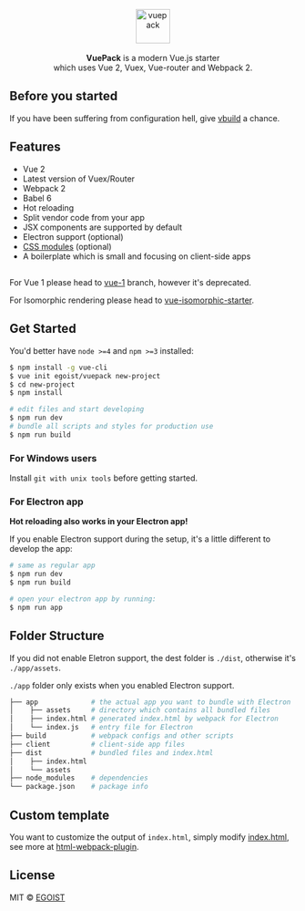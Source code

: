 <p align="center">
  <img src="http://ww4.sinaimg.cn/large/a15b4afegw1f6k20fb3p5j205o05ogli" alt="vuepack" width="60">
  <br><br><strong>VuePack</strong> is a modern Vue.js starter <br>which uses Vue 2, Vuex, Vue-router and Webpack 2.
</p>

## Before you started

If you have been suffering from configuration hell, give [vbuild](https://github.com/egoist/vbuild) a chance.

## Features

- Vue 2
- Latest version of Vuex/Router
- Webpack 2
- Babel 6
- Hot reloading
- Split vendor code from your app
- JSX components are supported by default
- Electron support (optional)
- [CSS modules](https://github.com/css-modules/css-modules) (optional)
- A boilerplate which is small and focusing on client-side apps

<h2></h2>

For Vue 1 please head to [vue-1](https://github.com/egoist/vuepack/tree/vue-1) branch, however it's deprecated.

For Isomorphic rendering please head to [vue-isomorphic-starter](https://github.com/egoist/vue-isomorphic-starter).

## Get Started

You'd better have `node >=4` and `npm >=3` installed:

```bash
$ npm install -g vue-cli
$ vue init egoist/vuepack new-project
$ cd new-project
$ npm install

# edit files and start developing
$ npm run dev
# bundle all scripts and styles for production use
$ npm run build
```

### For Windows users

Install `git with unix tools` before getting started.

### For Electron app

**Hot reloading also works in your Electron app!**

If you enable Electron support during the setup, it's a little different to develop the app:

```bash
# same as regular app
$ npm run dev
$ npm run build

# open your electron app by running:
$ npm run app
```

## Folder Structure

If you did not enable Eletron support, the dest folder is `./dist`, otherwise it's `./app/assets`. 

`./app` folder only exists when you enabled Electron support.

```bash
├── app             # the actual app you want to bundle with Electron
│    ├── assets     # directory which contains all bundled files
│    ├── index.html # generated index.html by webpack for Electron
│    └── index.js   # entry file for Electron
├── build           # webpack configs and other scripts
├── client          # client-side app files
├── dist            # bundled files and index.html
│    ├── index.html
│    └── assets    
├── node_modules    # dependencies
└── package.json    # package info
```

## Custom template

You want to customize the output of `index.html`, simply modify [index.html](https://github.com/egoist/vuepack/blob/master/template/build/index.html), see more at [html-webpack-plugin](https://github.com/ampedandwired/html-webpack-plugin).

## License

MIT &copy; [EGOIST](https://github.com/egoist)
